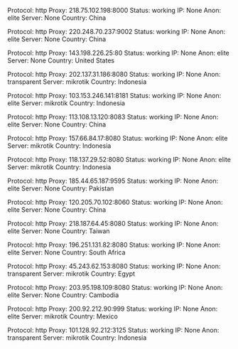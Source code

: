 Protocol: http
Proxy: 218.75.102.198:8000
Status: working
IP: None
Anon: elite
Server: None
Country: China

Protocol: http
Proxy: 220.248.70.237:9002
Status: working
IP: None
Anon: elite
Server: None
Country: China

Protocol: http
Proxy: 143.198.226.25:80
Status: working
IP: None
Anon: elite
Server: None
Country: United States

Protocol: http
Proxy: 202.137.31.186:8080
Status: working
IP: None
Anon: transparent
Server: mikrotik
Country: Indonesia

Protocol: http
Proxy: 103.153.246.141:8181
Status: working
IP: None
Anon: elite
Server: mikrotik
Country: Indonesia

Protocol: http
Proxy: 113.108.13.120:8083
Status: working
IP: None
Anon: elite
Server: None
Country: China

Protocol: http
Proxy: 157.66.84.17:8080
Status: working
IP: None
Anon: elite
Server: mikrotik
Country: Indonesia

Protocol: http
Proxy: 118.137.29.52:8080
Status: working
IP: None
Anon: elite
Server: mikrotik
Country: Indonesia

Protocol: http
Proxy: 185.44.65.187:9595
Status: working
IP: None
Anon: elite
Server: None
Country: Pakistan

Protocol: http
Proxy: 120.205.70.102:8060
Status: working
IP: None
Anon: elite
Server: None
Country: China

Protocol: http
Proxy: 218.187.64.45:8080
Status: working
IP: None
Anon: elite
Server: None
Country: Taiwan

Protocol: http
Proxy: 196.251.131.82:8080
Status: working
IP: None
Anon: elite
Server: None
Country: South Africa

Protocol: http
Proxy: 45.243.62.153:8080
Status: working
IP: None
Anon: transparent
Server: mikrotik
Country: Egypt

Protocol: http
Proxy: 203.95.198.109:8080
Status: working
IP: None
Anon: elite
Server: None
Country: Cambodia

Protocol: http
Proxy: 200.92.212.90:999
Status: working
IP: None
Anon: elite
Server: mikrotik
Country: Mexico

Protocol: http
Proxy: 101.128.92.212:3125
Status: working
IP: None
Anon: transparent
Server: mikrotik
Country: Indonesia

